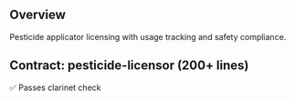 ## Overview
Pesticide applicator licensing with usage tracking and safety compliance.
## Contract: pesticide-licensor (200+ lines)
✅ Passes clarinet check
